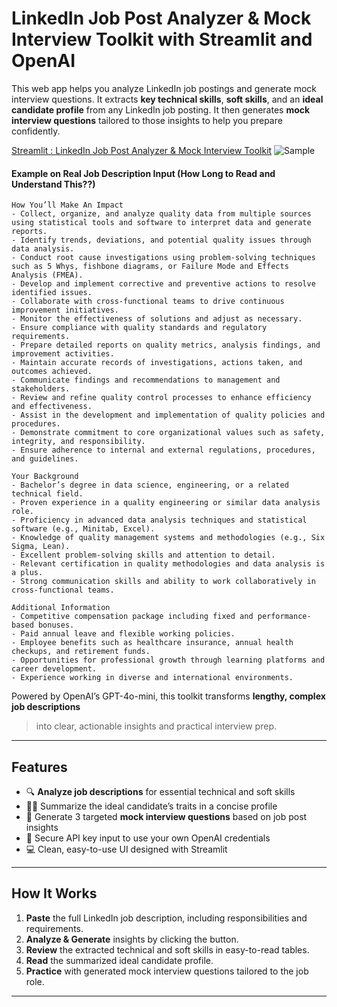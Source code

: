 # LinkedIn Job Post Analyzer & Mock Interview Toolkit with Streamlit and OpenAI

This web app helps you analyze LinkedIn job postings and generate mock interview questions. It extracts **key technical skills**, **soft skills**, and an **ideal candidate profile** from any LinkedIn job posting. It then generates **mock interview questions** tailored to those insights to help you prepare confidently.
 
 [Streamlit : LinkedIn Job Post Analyzer & Mock Interview Toolkit](https://pa4-6542118426-sorawit.streamlit.app/)
![Sample](https://raw.githubusercontent.com/joesrwt/streamlit-openai/main/jobdesc_analyzer_sample.gif) 


#### Example on Real Job Description Input (How Long to Read and Understand This??)

```plaintext
How You’ll Make An Impact
- Collect, organize, and analyze quality data from multiple sources using statistical tools and software to interpret data and generate reports.
- Identify trends, deviations, and potential quality issues through data analysis.
- Conduct root cause investigations using problem-solving techniques such as 5 Whys, fishbone diagrams, or Failure Mode and Effects Analysis (FMEA).
- Develop and implement corrective and preventive actions to resolve identified issues.
- Collaborate with cross-functional teams to drive continuous improvement initiatives.
- Monitor the effectiveness of solutions and adjust as necessary.
- Ensure compliance with quality standards and regulatory requirements.
- Prepare detailed reports on quality metrics, analysis findings, and improvement activities.
- Maintain accurate records of investigations, actions taken, and outcomes achieved.
- Communicate findings and recommendations to management and stakeholders.
- Review and refine quality control processes to enhance efficiency and effectiveness.
- Assist in the development and implementation of quality policies and procedures.
- Demonstrate commitment to core organizational values such as safety, integrity, and responsibility.
- Ensure adherence to internal and external regulations, procedures, and guidelines.

Your Background
- Bachelor’s degree in data science, engineering, or a related technical field.
- Proven experience in a quality engineering or similar data analysis role.
- Proficiency in advanced data analysis techniques and statistical software (e.g., Minitab, Excel).
- Knowledge of quality management systems and methodologies (e.g., Six Sigma, Lean).
- Excellent problem-solving skills and attention to detail.
- Relevant certification in quality methodologies and data analysis is a plus.
- Strong communication skills and ability to work collaboratively in cross-functional teams.

Additional Information
- Competitive compensation package including fixed and performance-based bonuses.
- Paid annual leave and flexible working policies.
- Employee benefits such as healthcare insurance, annual health checkups, and retirement funds.
- Opportunities for professional growth through learning platforms and career development.
- Experience working in diverse and international environments.
```

Powered by OpenAI’s GPT-4o-mini, this toolkit transforms **lengthy, complex job descriptions** 
> into clear, actionable insights and practical interview prep.

---

## Features

- 🔍 **Analyze job descriptions** for essential technical and soft skills  
- 🧑‍💼 Summarize the ideal candidate’s traits in a concise profile  
- 🎯 Generate 3 targeted **mock interview questions** based on job post insights  
- 🔐 Secure API key input to use your own OpenAI credentials  
- 💻 Clean, easy-to-use UI designed with Streamlit

---

## How It Works

1. **Paste** the full LinkedIn job description, including responsibilities and requirements.  
2. **Analyze & Generate** insights by clicking the button.  
3. **Review** the extracted technical and soft skills in easy-to-read tables.  
4. **Read** the summarized ideal candidate profile.  
5. **Practice** with generated mock interview questions tailored to the job role.

---
